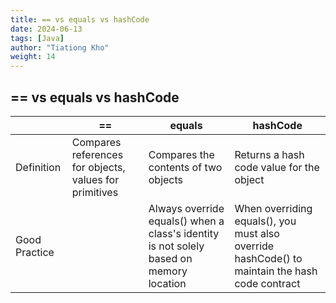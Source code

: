 ```yaml
---
title: == vs equals vs hashCode
date: 2024-06-13
tags: [Java]
author: "Tiationg Kho"
weight: 14
---
```


## == vs equals vs hashCode

|               | ==                                                     | equals                                                                                  | hashCode                                                                                       |
| ------------- | ------------------------------------------------------ | --------------------------------------------------------------------------------------- | ---------------------------------------------------------------------------------------------- |
| Definition    | Compares references for objects, values for primitives | Compares the contents of two objects                                                    | Returns a hash code value for the object                                                       |
| Good Practice |                                                        | Always override equals() when a class's identity is not solely based on memory location | When overriding equals(), you must also override hashCode() to maintain the hash code contract |